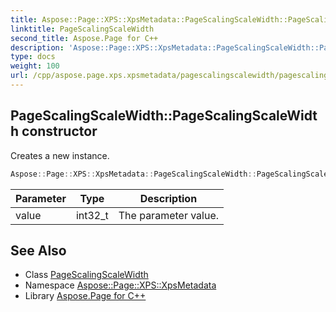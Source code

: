 ```yaml
---
title: Aspose::Page::XPS::XpsMetadata::PageScalingScaleWidth::PageScalingScaleWidth constructor
linktitle: PageScalingScaleWidth
second_title: Aspose.Page for C++
description: 'Aspose::Page::XPS::XpsMetadata::PageScalingScaleWidth::PageScalingScaleWidth constructor. Creates a new instance in C++.'
type: docs
weight: 100
url: /cpp/aspose.page.xps.xpsmetadata/pagescalingscalewidth/pagescalingscalewidth/
---
```

## PageScalingScaleWidth::PageScalingScaleWidth constructor


Creates a new instance.

```cpp
Aspose::Page::XPS::XpsMetadata::PageScalingScaleWidth::PageScalingScaleWidth(int32_t value)
```


| Parameter | Type | Description |
| --- | --- | --- |
| value | int32_t | The parameter value. |

## See Also

* Class [PageScalingScaleWidth](../)
* Namespace [Aspose::Page::XPS::XpsMetadata](../../)
* Library [Aspose.Page for C++](../../../)
